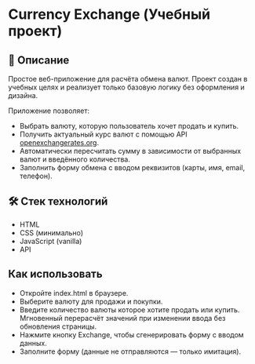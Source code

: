 # Currency Exchange (Учебный проект)

## 📌 Описание

Простое веб-приложение для расчёта обмена валют. Проект создан в учебных целях и реализует только базовую логику без оформления и дизайна.

Приложение позволяет:

- Выбрать валюту, которую пользователь хочет продать и купить.
- Получить актуальный курс валют с помощью API [openexchangerates.org](https://openexchangerates.org/).
- Автоматически пересчитать сумму в зависимости от выбранных валют и введённого количества.
- Заполнить форму обмена с вводом реквизитов (карты, имя, email, телефон). 

## 🛠️ Стек технологий

- HTML
- CSS (минимально)
- JavaScript (vanilla)
- API

## Как использовать
- Откройте index.html в браузере.
- Выберите валюту для продажи и покупки.
- Введите количество валюты которое хотите продать или купить. Мгновенный перерасчёт значений при изменении ввода без обновления страницы.
- Нажмите кнопку Exchange, чтобы сгенерировать форму с вводом данных.
- Заполните форму (данные не отправляются — только имитация).
